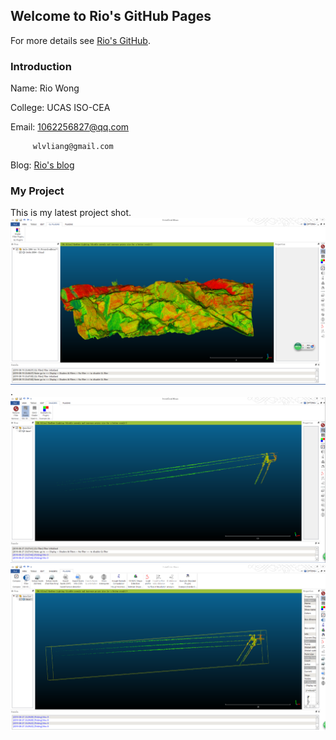 ## Welcome to Rio's GitHub Pages

For more details see [Rio's GitHub](https://github.com/RioWong).

### Introduction
Name:    Rio Wong 

College: UCAS ISO-CEA

Email:   1062256827@qq.com

		 wlvliang@gmail.com
		 
Blog:    [Rio's blog](https://blog.csdn.net/sinat_24206709)


### My Project
This is my latest project shot.
 ![Original plugins](https://github.com/RioWong/RioWong.github.io/blob/master/ProjectShot/%E6%8F%92%E4%BB%B6.png).
 ![Shaders](https://github.com/RioWong/RioWong.github.io/blob/master/ProjectShot/shaders.png)
 ![Plugins](https://github.com/RioWong/RioWong.github.io/blob/master/ProjectShot/plugins.png)